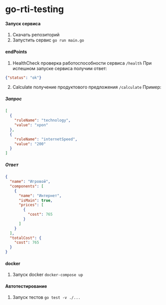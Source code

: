 # go-rti-testing
#### Запуск сервиса
1. Скачать репозиторий
2. Запустить сервис ```go run main.go```

#### endPoints
1. HealthCheck проверка работоспособности сервиса ```/health```
При испешном запуске сервиса получим ответ:
```json
{"status": "ok"}
``` 

2. Calculate получение продуктового предложения ```/calculate```
Пример:
##### Запрос 
```json
[
  {
    "ruleName": "technology",
    "value": "xpon"
  },
  {
    "ruleName": "internetSpeed",
    "value": "200"
  }
]
```  
##### Ответ
```json
{
  "name": "Игровой",
  "components": [
    {
      "name": "Интернет",
      "isMain": true,
      "prices": [
        {
          "cost": 765
        }
      ]
    }
  ],
  "totalCost": {
    "cost": 765
  }
}
``` 

#### docker
1. Запуск docker ```docker-compose up```

#### Автотестирование
1. Запуск тестов ```go test -v ./...```